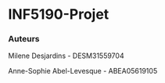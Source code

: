 # INF5190-Projet

### Auteurs
Milene Desjardins - DESM31559704

Anne-Sophie Abel-Levesque - ABEA05619105
